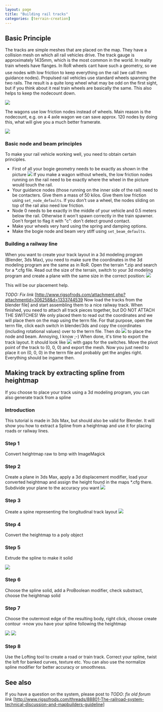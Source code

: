 ```yaml
---
layout: page
title: "Building rail tracks"
categories: [terrain-creation]
---
```




## Basic Principle

The tracks are simple meshes that are placed on the map.
They have a collision mesh on which all rail vehicles drive.
The track gauge is approximately 1435mm, which is the most common in the world.
In reality train wheels have flanges.
In RoR wheels cant have such a geometry, so we use nodes with low friction
to keep everything on the rail (we call them guidance nodes).
Propulsed rail vehicles use standard wheels spanning the two rails.
The result is a quite long wheel what may be odd on the first sight,
but if you think about it real train wheels are basically the same.
This also helps to keep the nodecount down.

![](/images/rail-vehicles-basic-concept1.jpg)

The wagons use low friction nodes instead of wheels.
Main reason is the nodecount, e.g. on a 4 axle wagon we can save approx.
120 nodes by doing this, what will give you a much better framerate.

![](/images/rail-vehicles-basic-concept2.jpg)

### Basic node and beam principles

To make your rail vehicle working well, you need to obtain certain principles.

* First of all your bogie geometry needs to be exactly as shown in the picture
  ![](/images/rail-vehicles-geometry-reference.png)
  If you make a wagon without wheels, the low friction nodes running on the rail
  need to be exactly where the wheel in the picture would touch the rail.
* Your guidance nodes (those running on the inner side of the rail) need to be contacters.
  Give them a mass of 50 kilos. Give them low friction using `set_node_defaults`.
  If you don't use a wheel, the nodes sliding on top of the rail also need low friction.
* Node 0 needs to be exactly in the middle of your vehicle and 0.5 meters below the rail.
  Otherwise it won't spawn correctly in the train spawner.
  Don't forget to flag it with "c": don't detect ground contact.
* Make your wheels very hard using the spring and damping options.
* Make the bogie node and beam very stiff using `set_beam_defaults`.

### Building a railway line

When you want to create your track layout in a 3d modeling program (Blender, 3ds Max),
you need to make sure the coordinates in the 3d modeling program are the same as in RoR.
Open the terrain *.zip and search for a *.cfg file.
Read out the size of the terrain, switch to your 3d modeling program
and create a plane with the same size in the correct position:
![](/images/rail-track-building-3dtool.jpg)

This will be our placement help.

*TODO: Fix link* [http://www.rigsofrods.com/attachment.php?attachmentid=306258&d=1333744539 Now load the tracks from the blender file]
and start assembling them to a nice railway track.
When finished, you need to attach all track pieces together, but DO NOT ATTACH THE SWITCHES!
We only placed them to read out the coordinates and we will place them on the map using the terrn file.
For that purpose, open the terrn file, click each switch in blender/3ds and copy the coordinates
(including rotational values) over to the terrn file. Then do
![](/images/rail-track-building-terrn-placing-switches.png)
to place the node and beam. Annoying, I know ;-)
When done, it's time to export the track layout. It should look like
![](/images/rail-track-building-switch-gaps.png)
with gaps for the switches.
Move the pivot point of the track to (0, 0, 0) and export the mesh.
Now you just need to place it on (0, 0, 0) in the terrn file and probably get the angles right.
Everything should be ingame then.

## Making track by extracting spline from heightmap

If you choose to place your track using a 3d modeling program, you can also
generate track from a spline

### Introduction

This tutorial is made in 3ds Max, but should also be valid for Blender.
It will show you how to extract a Spline from a heightmap and use it for placing roads or railway lines.

### Step 1

Convert heightmap raw to bmp with ImageMagick

### Step 2

Create a plane in 3ds Max, apply a 3d displacement modifier, load your converted heightmap
and assign the height found in the maps *.cfg there.
Subdivide your plane to the accuracy you want
![](/images/rail-track-heightmap-spline-1.jpg)


### Step 3

Create a spine representing the longitudinal track layout
![](/images/rail-track-heightmap-spline-2.jpg)

### Step 4

Convert the heightmap to a poly object

### Step 5

Extrude the spline to make it solid

![](/images/rail-track-heightmap-spline-3.jpg)

### Step 6

Choose the spline solid, add a ProBoolean modifier, check substract, choose the heightmap solid

### Step 7

Choose the outermost edge of the resulting body, right click, choose create contour ->now you have your spline following the heightmap

![](/images/rail-track-heightmap-spline-4.jpg)
![](/images/rail-track-heightmap-spline-5.jpg)

### Step 8

Use the Lofting tool to create a road or train track.
Correct your spline, twist the loft for banked curves, texture etc.
You can also use the normalize spline modifier for better accuracy or smoothness.

## See also

If you have a question on the system, please post to
*TODO: fix old forum link*
[http://www.rigsofrods.com/threads/88801-The-railroad-system-technical-discussion-and-mapbuilders-guideline]
